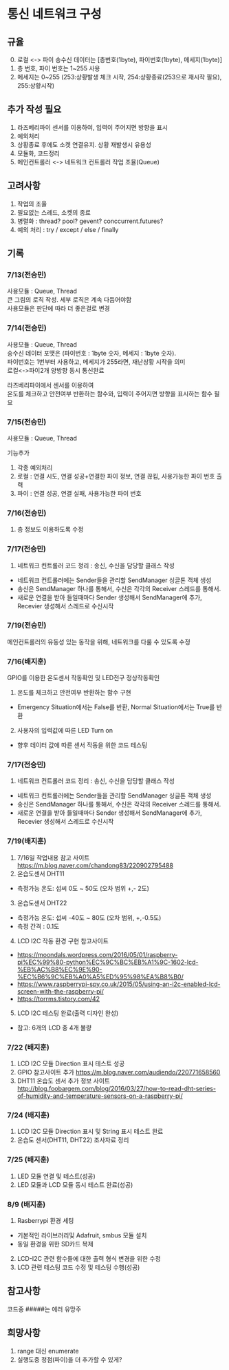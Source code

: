 통신 네트워크 구성
===
규율
---
0. 로컬 <-> 파이 송수신 데이터는 [층번호(1byte), 파이번호(1byte), 메세지(1byte)]
1. 층 번호, 파이 번호는 1~255 사용
2. 메세지는 0~255 (253:상황발생 체크 시작, 254:상황종료(253으로 재시작 필요), 255:상황시작)

추가 작성 필요
---
1. 라즈베리파이 센서를 이용하여, 입력이 주어지면 방향을 표시
2. 예외처리
3. 상황종료 후에도 소켓 연결유지. 상황 재발생시 유용성
4. 모듈화, 코드정리
5. 메인컨트롤러 <-> 네트워크 컨트롤러 작업 조율(Queue)

고려사항
---
1. 작업의 조율
2. 필요없는 스레드, 소켓의 종료
3. 병렬화 : thread? pool? gevent? conccurrent.futures?
4. 예외 처리 : try / except / else / finally

기록
---

### 7/13(전승민)
사용모듈 : Queue, Thread  
큰 그림의 로직 작성. 세부 로직은 계속 다듬어야함  
사용모듈은 판단에 따라 더 좋은걸로 변경

### 7/14(전승민)
사용모듈 : Queue, Thread  
송수신 데이터 포맷은 (파이번호 : 1byte 숫자, 메세지 : 1byte 숫자).  
파이번호는 1번부터 사용하고, 메세지가 255라면, 재난상황 시작을 의미  
로컬<->파이2개 양방향 동시 통신완료

라즈베리파이에서 센서를 이용하여  
온도를 체크하고 안전여부 반환하는 함수와, 입력이 주어지면 방향을 표시하는 함수 필요

### 7/15(전승민)
사용모듈 : Queue, Thread  

기능추가  
1. 각종 예외처리
2. 로컬 : 연결 시도, 연결 성공+연결한 파이 정보, 연결 끊킴, 사용가능한 파이 번호 출력
3. 파이 : 연결 성공, 연결 실패, 사용가능한 파이 번호

### 7/16(전승민)
1. 층 정보도 이용하도록 수정

### 7/17(전승민)
1. 네트워크 컨트롤러 코드 정리 : 송신, 수신을 담당할 클래스 작성
 - 네트워크 컨트롤러에는 Sender들을 관리할 SendManager 싱글톤 객체 생성  
 - 송신은 SendManager 하나를 통해서, 수신은 각각의 Receiver 스레드를 통해서.
 - 새로운 연결을 받아 들일때마다 Sender 생성해서 SendManager에 추가, Recevier 생성해서 스레드로 수신시작

### 7/19(전승민)
메인컨트롤러의 유동성 있는 동작을 위해, 네트워크를 다룰 수 있도록 수정

### 7/16(배지훈)
GPIO를 이용한 온도센서 작동확인 및 LED전구 정상작동확인
1. 온도를 체크하고 안전여부 반환하는 함수 구현
- Emergency Situation에서는 False를 반환, Normal Situation에서는 True를 반환
2. 사용자의 입력값에 따른 LED Turn on
- 향후 데이터 값에 따른 센서 작동을 위한 코드 테스팅

### 7/17(전승민)
1. 네트워크 컨트롤러 코드 정리 : 송신, 수신을 담당할 클래스 작성
 - 네트워크 컨트롤러에는 Sender들을 관리할 SendManager 싱글톤 객체 생성  
 - 송신은 SendManager 하나를 통해서, 수신은 각각의 Receiver 스레드를 통해서.
 - 새로운 연결을 받아 들일때마다 Sender 생성해서 SendManager에 추가, Recevier 생성해서 스레드로 수신시작

### 7/19(배지훈)
1. 7/16일 작업내용 참고 사이트 https://m.blog.naver.com/chandong83/220902795488
2. 온습도센서 DHT11
- 측정가능 온도: 섭씨 0도 ~ 50도 (오차 범위 +,- 2도)
3. 온습도센서 DHT22
- 측정가능 온도: 섭씨 -40도 ~ 80도 (오차 범위, +,-0.5도)
- 측정 간격 : 0.1도
4. LCD I2C 작동 환경 구현 참고사이트
- https://moondals.wordpress.com/2016/05/01/raspberry-pi%EC%99%80-python%EC%9C%BC%EB%A1%9C-1602-lcd-%EB%AC%B8%EC%9E%90-%EC%B6%9C%EB%A0%A5%ED%95%98%EA%B8%B0/
- https://www.raspberrypi-spy.co.uk/2015/05/using-an-i2c-enabled-lcd-screen-with-the-raspberry-pi/
- https://torrms.tistory.com/42
5. LCD I2C 테스팅 완료(출력 디자인 완성)
- 참고: 6개의 LCD 중 4개 불량

### 7/22 (배지훈)
1. LCD I2C 모듈 Direction 표시 테스트 성공
2. GPIO 참고사이트 추가 https://m.blog.naver.com/audiendo/220771658560
3. DHT11 온습도 센서 추가 정보 사이트 http://blog.foobargem.com/blog/2016/03/27/how-to-read-dht-series-of-humidity-and-temperature-sensors-on-a-raspberry-pi/

### 7/24 (배지훈)
1. LCD I2C 모듈 Direction 표시 및 String 표시 테스트 완료
2. 온습도 센서(DHT11, DHT22) 조사자료 정리

### 7/25 (배지훈)
1. LED 모듈 연결 및 테스트(성공)
2. LED 모듈과 LCD 모듈 동시 테스트 완료(성공)

### 8/9 (배지훈)
1. Rasberrypi 환경 세팅
- 기본적인 라이브러리및 Adafruit, smbus 모듈 설치
- 동일 환경을 위한 SD카드 복제
2. LCD-I2C 관련 함수들에 대한 출력 형식 변경을 위한 수정
3. LCD 관련 테스팅 코드 수정 및 테스팅 수행(성공)

참고사항
---
코드중 #####는 에러 유망주

희망사항
---
1. range 대신 enumerate
2. 실행도중 정점(파이)을 더 추가할 수 있게?
